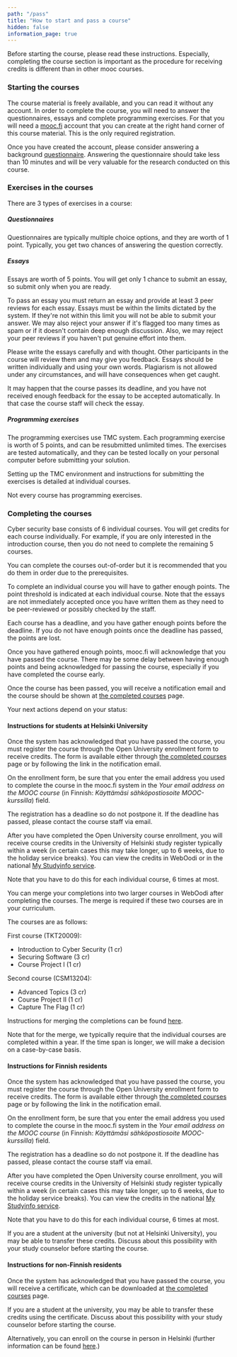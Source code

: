 ```yaml
---
path: "/pass"
title: "How to start and pass a course"
hidden: false
information_page: true
---
```


Before starting the course, please read these instructions. Especially,
completing the course section is important as the procedure for receiving
credits is different than in other mooc courses.

### Starting the courses

The course material is freely available, and you can read it without any
account.  In order to complete the course, you  will need to answer the
questionnaires, essays  and complete programming exercises. For that you will
need a [mooc.fi](https://mooc.fi) account that you can create at the right hand corner of this
course material. This is the only required registration. 

Once you have created the account, please consider answering a background [questionnaire](https://elomake.helsinki.fi/lomakkeet/74256/lomake.html). Answering the
questionnaire should take less than 10 minutes and will be very valuable for
the research conducted on this course.

### Exercises in the courses

There are 3 types of exercises in a course:

##### Questionnaires

Questionnaires are typically multiple choice options, and they are worth of 1 point.
Typically, you get two chances of answering the question correctly.

##### Essays

Essays are worth of 5 points. You will get only 1 chance to submit an essay, so
submit only when you are ready.

To pass an essay you must return an essay and provide at least 3 peer reviews
for each essay.  Essays must be within the limits dictated by the system. If they're
not within this limit you will not be able to submit your answer. We may also
reject your answer if it's flagged too many times as spam or if it doesn't
contain deep enough discussion. Also, we may reject your peer reviews if you
haven't put genuine effort into them.

Please write the essays carefully and with thought. Other participants in the course
will review them and may give you feedback.
Essays should be written individually and using your own words. Plagiarism is not
allowed under any circumstances, and will have consequences when get caught.

It may happen that the course passes its deadline, and you have not received enough
feedback for the essay to be accepted automatically. In that case the course staff
will check the essay.


##### Programming exercises

The programming exercises use TMC system. Each programming exercise is worth
of 5 points, and can be resubmitted unlimited times.
The exercises are tested automatically, and they can be tested locally on your
personal computer before submitting your solution.

Setting up the TMC environment and instructions for submitting the exercises
is detailed at individual courses.

Not every course has programming exercises.


### Completing the courses

Cyber security base consists of 6 individual courses. You will get credits for each course
individually. For example, if you are only interested in the introduction course,
then you do not need to complete the remaining 5 courses.

You can complete the courses out-of-order but it is recommended that you do them in order
due to the prerequisites.

To complete an individual course you will have to gather enough points. The point
threshold is indicated at each individual course. Note that the essays
are not immediately accepted once you have written them as they need to be peer-reviewed or possibly checked by the staff.

Each course has a deadline, and you have gather enough points before the deadline.
If you do not have enough points once the deadline has passed, the points are lost.

Once you have gathered enough points, mooc.fi will acknowledge that you have passed the course.
There may be some delay between having enough points and being acknowledged for passing the course, especially
if you have completed the course early.

Once the course has been passed, you will receive a notification email and the course should be shown
at [the completed courses](https://www.mooc.fi/en/profile/completions) page.

Your next actions depend on your status:

#### Instructions for students at Helsinki University

Once the system has acknowledged that you have passed the course, you
must register the course through the Open University enrollment form to receive credits.
The form is available 
either through [the completed courses](https://www.mooc.fi/en/profile/completions) page
or by following the link in the notification email.

On the enrollment form, be sure that you enter the email address you used to
complete the course in the mooc.fi system in the _Your email address on the MOOC
course_ (in Finnish: _Käyttämäsi sähköpostiosoite MOOC-kurssilla_) field.

The registration has a deadline so do not postpone it. If the deadline has
passed, please contact the course staff via email.

After you have completed the Open University course enrollment, you will
receive course credits in the University of Helsinki study register typically within a week
(in certain cases this may take longer, up to 6 weeks, due to the holiday service breaks).
You can view the credits in WebOodi or in the national [My Studyinfo service](https://studyinfo.fi/oma-opintopolku/).

Note that you have to do this for each individual course, 6 times at most.

You can merge your completions into two larger courses in WebOodi after completing the courses.
The merge is required if these two courses are in your curriculum.

The courses are as follows:

First course (TKT20009):
  * Introduction to Cyber Security (1 cr)
  * Securing Software (3 cr)
  * Course Project I (1 cr)

Second course (CSM13204):
  * Advanced Topics (3 cr)
  * Course Project II (1 cr)
  * Capture The Flag (1 cr)

Instructions for merging the completions can be found [here](https://www.helsinki.fi/en/open-university/studying/during-your-studies/certificate-of-studies#section-11827).

Note that for the merge, we typically require that the individual courses are completed within a year. 
If the time span is longer, we will make a decision on a case-by-case basis.

#### Instructions for Finnish residents

Once the system has acknowledged that you have passed the course, you
must register the course through the Open University enrollment form to receive credits.
The form is available
either through [the completed courses](https://www.mooc.fi/en/profile/completions) page
or by following the link in the notification email.

On the enrollment form, be sure that you enter the email address you used to
complete the course in the mooc.fi system in the _Your email address on the MOOC
course_ (in Finnish: _Käyttämäsi sähköpostiosoite MOOC-kurssilla_) field.

The registration has a deadline so do not postpone it. If the deadline has
passed, please contact the course staff via email.

After you have completed the Open University course enrollment, you will
receive course credits in the University of Helsinki study register typically within a week
(in certain cases this may take longer, up to 6 weeks, due to the holiday service breaks).
You can view the credits in the national [My Studyinfo service](https://studyinfo.fi/oma-opintopolku/).

Note that you have to do this for each individual course, 6 times at most.

If you are a student at the university (but not at Helsinki University), you
may be able to transfer these credits. Discuss about this possibility with your
study counselor before starting the course.


#### Instructions for non-Finnish residents

Once the system has acknowledged that you have passed the course, you will receive a certificate,
which can be downloaded at [the completed courses](https://www.mooc.fi/en/profile/completions) page.

If you are a student at the university, you may be able to transfer these
credits using the certificate. Discuss about this possibility with your study
counselor before starting the course.

Alternatively, you can enroll on the course in person in Helsinki (further
information can be found [here](https://www.helsinki.fi/en/open-university/studying/beginning-your-studies/registration-and-fees).)
